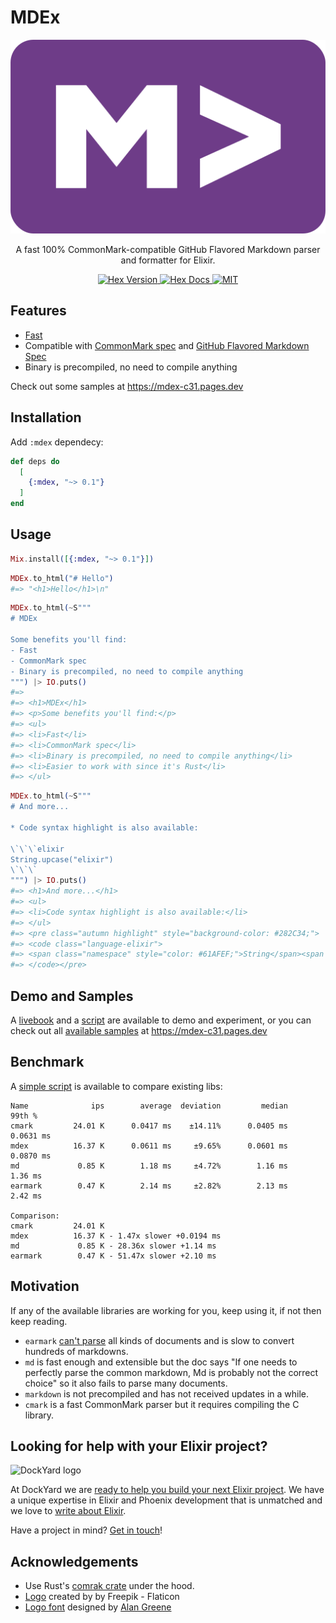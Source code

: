# MDEx

<!-- MDOC -->

<p align="center">
  <img src="https://raw.githubusercontent.com/leandrocp/mdex/main/assets/images/mdex_logo.png" width="512" alt="MDEx logo">
</p>

<p align="center">
  A fast 100% CommonMark-compatible GitHub Flavored Markdown parser and formatter for Elixir.
</p>

<p align="center">
  <a href="https://hex.pm/packages/mdex">
    <img alt="Hex Version" src="https://img.shields.io/hexpm/v/mdex">
  </a>

  <a href="https://hexdocs.pm/mdex">
    <img alt="Hex Docs" src="http://img.shields.io/badge/hex.pm-docs-green.svg?style=flat">
  </a>

  <a href="https://opensource.org/licenses/MIT">
    <img alt="MIT" src="https://img.shields.io/hexpm/l/mdex">
  </a>
</p>

## Features

- [Fast](https://github.com/leandrocp/mdex#benchmark)
- Compatible with [CommonMark spec](https://spec.commonmark.org) and [GitHub Flavored Markdown Spec](https://github.github.com/gfm/)
- Binary is precompiled, no need to compile anything

Check out some samples at https://mdex-c31.pages.dev

## Installation

Add `:mdex` dependecy:

```elixir
def deps do
  [
    {:mdex, "~> 0.1"}
  ]
end
```

## Usage

```elixir
Mix.install([{:mdex, "~> 0.1"}])
```

```elixir
MDEx.to_html("# Hello")
#=> "<h1>Hello</h1>\n"
```

```elixir
MDEx.to_html(~S"""
# MDEx

Some benefits you'll find:
- Fast
- CommonMark spec
- Binary is precompiled, no need to compile anything
""") |> IO.puts()
#=>
#=> <h1>MDEx</h1>
#=> <p>Some benefits you'll find:</p>
#=> <ul>
#=> <li>Fast</li>
#=> <li>CommonMark spec</li>
#=> <li>Binary is precompiled, no need to compile anything</li>
#=> <li>Easier to work with since it's Rust</li>
#=> </ul>
```

```elixir
MDEx.to_html(~S"""
# And more...

* Code syntax highlight is also available:

\`\`\`elixir
String.upcase("elixir")
\`\`\`
""") |> IO.puts()
#=> <h1>And more...</h1>
#=> <ul>
#=> <li>Code syntax highlight is also available:</li>
#=> </ul>
#=> <pre class="autumn highlight" style="background-color: #282C34;">
#=> <code class="language-elixir">
#=> <span class="namespace" style="color: #61AFEF;">String</span><span class="operator" style="color: #C678DD;">.</span><span class="function" style="color: #61AFEF;">upcase</span><span class="" style="color: #ABB2BF;">(</span><span class="string" style="color: #98C379;">&quot;elixir&quot;</span><span class="" style="color: #ABB2BF;">)</span>
#=> </code></pre>
```

## Demo and Samples

A [livebook](https://github.com/leandrocp/mdex/blob/main/playground.livemd) and a [script](https://github.com/leandrocp/mdex/blob/main/playground.exs) are available to demo and experiment,
or you can check out all [available samples](https://github.com/leandrocp/mdex/tree/main/priv/generated/samples) at https://mdex-c31.pages.dev

## Benchmark

A [simple script](benchmark.exs) is available to compare existing libs:

```
Name              ips        average  deviation         median         99th %
cmark         24.01 K      0.0417 ms    ±14.11%      0.0405 ms      0.0631 ms
mdex          16.37 K      0.0611 ms     ±9.65%      0.0601 ms      0.0870 ms
md             0.85 K        1.18 ms     ±4.72%        1.16 ms        1.36 ms
earmark        0.47 K        2.14 ms     ±2.82%        2.13 ms        2.42 ms

Comparison:
cmark         24.01 K
mdex          16.37 K - 1.47x slower +0.0194 ms
md             0.85 K - 28.36x slower +1.14 ms
earmark        0.47 K - 51.47x slower +2.10 ms
```

## Motivation

If any of the available libraries are working for you, keep using it, if not then keep reading.

* `earmark` [can't parse](https://github.com/RobertDober/earmark_parser/issues/126) all kinds of documents and is slow to convert hundreds of markdowns.
* `md` is fast enough and extensible but the doc says "If one needs to perfectly parse the common markdown, Md is probably not the correct choice" so it also fails to parse many documents.
* `markdown` is not precompiled and has not received updates in a while.
* `cmark` is a fast CommonMark parser but it requires compiling the C library.

## Looking for help with your Elixir project?

<img src="https://raw.githubusercontent.com/leandrocp/mdex/main/assets/images/dockyard_logo.png" width="256" alt="DockYard logo">

At DockYard we are [ready to help you build your next Elixir project](https://dockyard.com/phoenix-consulting).
We have a unique expertise in Elixir and Phoenix development that is unmatched and we love to [write about Elixir](https://dockyard.com/blog/categories/elixir).

Have a project in mind? [Get in touch](https://dockyard.com/contact/hire-us)!

## Acknowledgements

* Use Rust's [comrak crate](https://crates.io/crates/comrak) under the hood.
* [Logo](https://www.flaticon.com/free-icons/rpg) created by by Freepik - Flaticon
* [Logo font](https://github.com/quoteunquoteapps/CourierPrime) designed by [Alan Greene](https://github.com/a-dg)
